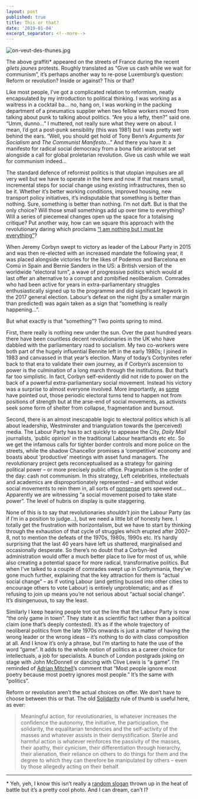 ```yaml
---
layout: post
published: true
title: This or that?
date: '2019-01-04'
excerpt_separator: <!--more-->
---
```

![on-veut-des-thunes.jpg]({{site.baseurl}}/img/on-veut-des-thunes.jpg)


The above graffiti* appeared on the streets of France during the recent _gilets jaunes_ protests. Roughly translated as “Give us cash while we wait for communism”, it’s perhaps another way to re-pose Luxemburg’s question: Reform or revolution? Inside or against? This or that?<!--more-->

Like most people, I’ve got a complicated relation to reformism, neatly encapsulated by my introduction to political thinking. I was working as a waitress in a cocktail ba… no, hang on, I was working in the packing department of a pneumatics supplier when two fellow workers moved from talking about punk to talking about politics. “Are you a lefty, then?” said one. “Umm, dunno…” I muttered, not really sure what they were on about. I mean, I’d got a post-punk sensibility (this was 1981) but I was pretty wet behind the ears. “Well, you should get hold of Tony Benn’s _Arguments for Socialism_ and _The Communist Manifesto_…” And there you have it: a manifesto for radical social democracy from a bona fide aristocrat set alongside a call for global proletarian revolution. Give us cash while we wait for communism indeed…

The standard defence of reformist politics is that utopian impulses are all very well but we have to operate in the here and now. If that means small, incremental steps for social change using existing infrastructures, then so be it. Whether it’s better working conditions, improved housing, new transport policy initiatives, it’s indisputable that something is better than nothing. Sure, something is better than nothing. I’m not daft. But is that the only choice? Will those small somethings add up over time to everything? Will a series of piecemeal changes open up the space for a totalising critique? Put another way, how can we square this approach with the revolutionary daring which proclaims [“I am nothing but I must be everything”](https://www.marxists.org/archive/marx/works/1843/critique-hpr/intro.htm)?

When Jeremy Corbyn swept to victory as leader of the Labour Party in 2015 and was then re-elected with an increased mandate the following year, it was placed alongside victories for the likes of Podemos and Barcelona en Comú in Spain and Bernie Sanders in the US: a British version of the worldwide “electoral turn”, a wave of progressive politics which would at last offer an alternative to a corrupt and zombified neoliberalism. Comrades who had been active for years in extra-parliamentary struggles enthusiastically signed up to the programme and did significant legwork in the 2017 general election. Labour’s defeat on the night (by a smaller margin than predicted) was again taken as a sign that “something is really happening…”.

But what exactly is that “something”? Two points spring to mind.

First, there really is nothing new under the sun. Over the past hundred years there have been countless decent revolutionaries in the UK who have dabbled with the parliamentary road to socialism. My two co-workers were both part of the hugely influential Bennite left in the early 1980s; I joined in 1983 and canvassed in that year’s election. Many of today’s Corbynites refer back to that era to validate their own journey, as if Corbyn’s ascension to power is the culmination of a long march through the institutions. But that’s far too simplistic. In fact, Corbyn self-evidently did not ride to power on the back of a powerful extra-parliamentary social movement. Instead his victory was a surprise to almost everyone involved. More importantly, as [some](https://twitter.com/BueRubner/status/1043600970184314880) have pointed out, those periodic electoral turns tend to happen not from positions of strength but at the arse-end of social movements, as activists seek some form of shelter from collapse, fragmentation and burnout.

Second, there is an almost inescapable logic to electoral politics which is all about leadership, Westminster and triangulation towards the (perceived) media. The Labour Party has to act quickly to appease the City, _Daily Mail_ journalists, ‘public opinion’ in the traditional Labour heartlands etc etc. So we get the infamous calls for tighter border controls and more police on the streets, while the shadow Chancellor promises a ‘competitive’ economy and boasts about ‘productive’ meetings with asset fund managers. The revolutionary project gets reconceptualised as a strategy for gaining political power – or more precisely public office. Pragmatism is the order of the day: cash not communism. In this strategy, Left celebrities, intellectuals and academics are disproportionately represented – and without wider social movements to rein them in, all sorts of [nonsense](https://www.opendemocracy.net/en/opendemocracyuk/what-kind-of-capitalism-is-it-possible-for-left-to-build/) gets spewed out… Apparently we are witnessing “a social movement poised to take state power”. The level of hubris on display is quite staggering.

None of this is to say that revolutionaries _shouldn’t_ join the Labour Party (as if I’m in a position to judge…), but we need a little bit of honesty here. I totally get the frustration with horizontalism, but we have to start by thinking through the exhaustion of that cycle of struggles which erupted after 2007–8, not to mention the defeats of the 1970s, 1980s, 1990s etc. It’s hardly surprising that the last 40 years have left us shattered, marginalised and occasionally desperate. So there’s no doubt that a Corbyn-led administration would offer a much better place to live for most of us, while also creating a potential space for more radical, transformative politics. But when I’ve talked to a couple of comrades swept up in Corbynmania, they’ve gone much further, explaining that the key attraction for them is “actual social change” – as if voting Labour (and getting bussed into other cities to encourage others to vote Labour) is entirely unproblematic; and as if refusing to join up means you’re not serious about “actual social change”. It’s disingenuous, to say the least.

Similarly I keep hearing people trot out the line that the Labour Party is now “the only game in town”. They state it as scientific fact rather than a political claim (one that’s deeply contested). It’s as if the whole trajectory of neoliberal politics from the late 1970s onwards is just a matter of having the wrong leader or the wrong ideas – it’s nothing to do with class composition at all. And I know it’s only a phrase, but I’m starting to hate the use of the word “game”. It adds to the whole notion of politics as a career choice for intellectuals, a job for specialists. A bunch of London postgrads joking on stage with John McDonnell or dancing with Clive Lewis is “a game”. I’m reminded of [Adrian Mitchell](https://en.wikipedia.org/wiki/Adrian_Mitchell)’s comment that “Most people ignore most poetry because most poetry ignores most people.” It’s the same with “politics”.

Reform or revolution aren’t the actual choices on offer. We don’t have to choose between this or that. The old [Solidarity](https://www.marxists.org/archive/brinton/1967/04/as-we-see-it.htm) rule of thumb is useful here, as ever:

> Meaningful action, for revolutionaries, is whatever increases the confidence the autonomy, the initiative, the participation, the solidarity, the equalitarian tendencies and the self-activity of the masses and whatever assists in their demystification. Sterile and harmful action is whatever reinforces the passivity of the masses, their apathy, their cynicism, their differentiation through hierarchy, their alienation, their reliance on others to do things for them and the degree to which they can therefore be manipulated by others – even by those allegedly acting on their behalf.

___

\* Yeh, yeh, I know this isn’t really a [random slogan](https://antigestiontoulouse.wordpress.com/) thrown up in the heat of battle but it’s a pretty cool photo. And I can dream, can’t I?
